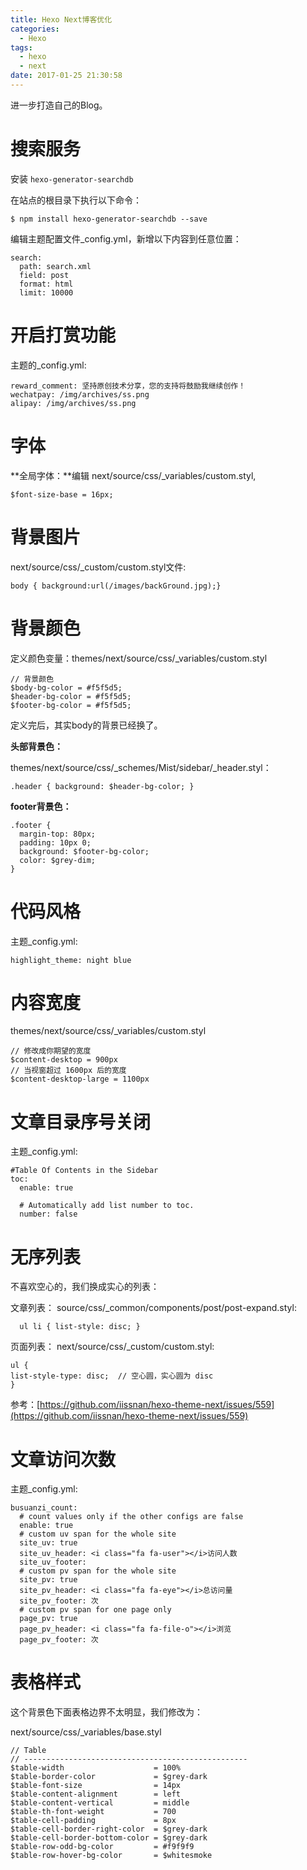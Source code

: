 ```yaml
---
title: Hexo Next博客优化
categories:
  - Hexo
tags:
  - hexo
  - next
date: 2017-01-25 21:30:58
---
```


进一步打造自己的Blog。

<!-- more -->


# 搜索服务

安装 `hexo-generator-searchdb`

在站点的根目录下执行以下命令：

```
$ npm install hexo-generator-searchdb --save
```

编辑主题配置文件_config.yml，新增以下内容到任意位置：

```
search:
  path: search.xml
  field: post
  format: html
  limit: 10000
```

# 开启打赏功能 

主题的_config.yml:

```
reward_comment: 坚持原创技术分享，您的支持将鼓励我继续创作！
wechatpay: /img/archives/ss.png
alipay: /img/archives/ss.png
```

# 字体

**全局字体：**编辑 next/source/css/_variables/custom.styl,

```
$font-size-base = 16px; 
```

# 背景图片

next/source/css/_custom/custom.styl文件:

``` 
body { background:url(/images/backGround.jpg);}
```

# 背景颜色

定义颜色变量：themes/next/source/css/_variables/custom.styl

```
// 背景颜色
$body-bg-color = #f5f5d5;
$header-bg-color = #f5f5d5;
$footer-bg-color = #f5f5d5;
```

定义完后，其实body的背景已经换了。

**头部背景色：**

themes/next/source/css/_schemes/Mist/sidebar/_header.styl：

```
.header { background: $header-bg-color; }
```

**footer背景色：**

```
.footer {
  margin-top: 80px;
  padding: 10px 0;
  background: $footer-bg-color;
  color: $grey-dim;
}
```

# 代码风格

主题_config.yml:

```
highlight_theme: night blue
```

# 内容宽度

themes/next/source/css/_variables/custom.styl

```
// 修改成你期望的宽度
$content-desktop = 900px
// 当视窗超过 1600px 后的宽度
$content-desktop-large = 1100px
```

# 文章目录序号关闭

主题_config.yml:

```
#Table Of Contents in the Sidebar
toc:
  enable: true

  # Automatically add list number to toc.
  number: false
```

# 无序列表

不喜欢空心的，我们换成实心的列表：

文章列表：
source/css/_common/components/post/post-expand.styl:
```
  ul li { list-style: disc; }
```

页面列表：
next/source/css/_custom/custom.styl:

```
ul {
list-style-type: disc;  // 空心圆，实心圆为 disc
}
```

参考：[https://github.com/iissnan/hexo-theme-next/issues/559](https://github.com/iissnan/hexo-theme-next/issues/559)

# 文章访问次数

主题_config.yml:

```
busuanzi_count:
  # count values only if the other configs are false
  enable: true
  # custom uv span for the whole site
  site_uv: true
  site_uv_header: <i class="fa fa-user"></i>访问人数
  site_uv_footer:
  # custom pv span for the whole site
  site_pv: true
  site_pv_header: <i class="fa fa-eye"></i>总访问量
  site_pv_footer: 次
  # custom pv span for one page only
  page_pv: true
  page_pv_header: <i class="fa fa-file-o"></i>浏览
  page_pv_footer: 次
```

# 表格样式

这个背景色下面表格边界不太明显，我们修改为：

next/source/css/_variables/base.styl

```
// Table
// --------------------------------------------------
$table-width                    = 100%
$table-border-color             = $grey-dark
$table-font-size                = 14px
$table-content-alignment        = left
$table-content-vertical         = middle
$table-th-font-weight           = 700
$table-cell-padding             = 8px
$table-cell-border-right-color  = $grey-dark
$table-cell-border-bottom-color = $grey-dark
$table-row-odd-bg-color         = #f9f9f9
$table-row-hover-bg-color       = $whitesmoke
```
